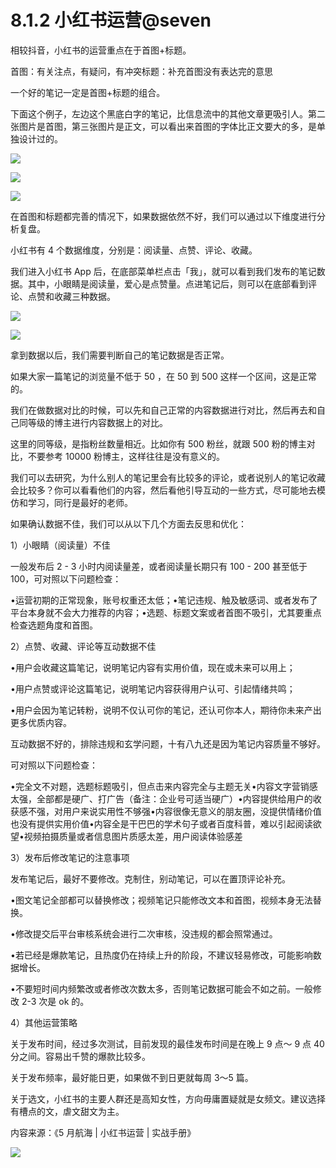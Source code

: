 # 8.1.2 小红书运营@seven

相较抖音，小红书的运营重点在于首图+标题。

首图：有关注点，有疑问，有冲突标题：补充首图没有表达完的意思

一个好的笔记一定是首图+标题的组合。

下面这个例子，左边这个黑底白字的笔记，比信息流中的其他文章更吸引人。第二张图片是首图，第三张图片是正文，可以看出来首图的字体比正文要大的多，是单独设计过的。

![](img/d2eac256ff7f0c0e626f2d33bdb033bd.png)

![](img/4d14bc42a7b9ab8eb8494bf6c50b8525.png)

![](img/0f81694bde153fff25c0885ff82dc2f3.png)

在首图和标题都完善的情况下，如果数据依然不好，我们可以通过以下维度进行分析复盘。

小红书有 4 个数据维度，分别是：阅读量、点赞、评论、收藏。

我们进入小红书 App 后，在底部菜单栏点击「我」，就可以看到我们发布的笔记数据。其中，小眼睛是阅读量，爱心是点赞量。点进笔记后，则可以在底部看到评论、点赞和收藏三种数据。

![](img/9c4f5edb335427c786df03c9e98124e8.png)

![](img/571e176a0453ee46500c272201c58786.png)

拿到数据以后，我们需要判断自己的笔记数据是否正常。

如果大家一篇笔记的浏览量不低于 50 ，在 50 到 500 这样一个区间，这是正常的。

我们在做数据对比的时候，可以先和自己正常的内容数据进行对比，然后再去和自己同等级的博主进行内容数据上的对比。

这里的同等级，是指粉丝数量相近。比如你有 500 粉丝，就跟 500 粉的博主对比，不要参考 10000 粉博主，这样往往是没有意义的。

我们可以去研究，为什么别人的笔记里会有比较多的评论，或者说别人的笔记收藏会比较多？你可以看看他们的内容，然后看他引导互动的一些方式，尽可能地去模仿和学习，同行是最好的老师。

如果确认数据不佳，我们可以从以下几个方面去反思和优化：

1）小眼睛（阅读量）不佳

一般发布后 2 - 3 小时内阅读量差，或者阅读量长期只有 100 - 200 甚至低于 100，可对照以下问题检查：

•运营初期的正常现象，账号权重还太低；•笔记违规、触及敏感词、或者发布了平台本身就不会大力推荐的内容；•选题、标题文案或者首图不吸引，尤其要重点检查选题角度和首图。

2）点赞、收藏、评论等互动数据不佳

•用户会收藏这篇笔记，说明笔记内容有实用价值，现在或未来可以用上；

•用户点赞或评论这篇笔记，说明笔记内容获得用户认可、引起情绪共鸣；

•用户会因为笔记转粉，说明不仅认可你的笔记，还认可你本人，期待你未来产出更多优质内容。

互动数据不好的，排除违规和玄学问题，十有八九还是因为笔记内容质量不够好。

可对照以下问题检查：

•完全文不对题，选题标题吸引，但点击来内容完全与主题无关•内容文字营销感太强，全部都是硬广、打广告（备注：企业号可适当硬广）•内容提供给用户的收获感不强，对用户来说实用性不够强•内容很像无意义的朋友圈，没提供情绪价值也没有提供实用价值•内容全是干巴巴的学术句子或者百度科普，难以引起阅读欲望•视频拍摄质量或者信息图片质感太差，用户阅读体验感差

3）发布后修改笔记的注意事项

发布笔记后，最好不要修改。克制住，别动笔记，可以在置顶评论补充。

•图文笔记全部都可以替换修改；视频笔记只能修改文本和首图，视频本身无法替换。

•修改提交后平台审核系统会进行二次审核，没违规的都会照常通过。

•若已经是爆款笔记，且热度仍在持续上升的阶段，不建议轻易修改，可能影响数据增长。

•不要短时间内频繁改或者修改次数太多，否则笔记数据可能会不如之前。一般修改 2-3 次是 ok 的。

4）其他运营策略

关于发布时间，经过多次测试，目前发现的最佳发布时间是在晚上 9 点～ 9 点 40 分之间。容易出千赞的爆款比较多。

关于发布频率，最好能日更，如果做不到日更就每周 3～5 篇。

关于选文，小红书的主要人群还是高知女性，方向毋庸置疑就是女频文。建议选择有槽点的文，虐文甜文为主。

内容来源：《5 月航海 | 小红书运营 | 实战手册》

![](img/8cd4882c394e0a215918dd25d4aa188b.png)